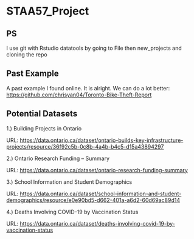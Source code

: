 # STAA57_Project

## PS

I use git with Rstudio datatools by going to File then new_projects and cloning the repo

## Past Example

A past example I found online. It is alright. We can do a lot better:
https://github.com/chrisyan04/Toronto-Bike-Theft-Report

## Potential Datasets


1.) Building Projects in Ontario

URL: https://data.ontario.ca/dataset/ontario-builds-key-infrastructure-projects/resource/36f92c5b-0c8b-4a4b-b4c5-d15a43894297

2.) Ontario Research Funding – Summary

URL: https://data.ontario.ca/dataset/ontario-research-funding-summary

3.) School Information and Student Demographics

URL: https://data.ontario.ca/dataset/school-information-and-student-demographics/resource/e0e90bd5-d662-401a-a6d2-60d69ac89d14

4.) Deaths Involving COVID-19 by Vaccination Status

URL: https://data.ontario.ca/dataset/deaths-involving-covid-19-by-vaccination-status



